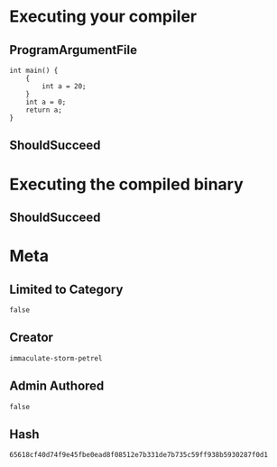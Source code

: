 # Executing your compiler

## ProgramArgumentFile

```
int main() {
    {
        int a = 20;
    }
    int a = 0;
    return a;
}
```

## ShouldSucceed

# Executing the compiled binary

## ShouldSucceed

# Meta

## Limited to Category

```
false
```

## Creator

```
immaculate-storm-petrel
```

## Admin Authored

```
false
```

## Hash

```
65618cf40d74f9e45fbe0ead8f08512e7b331de7b735c59ff938b5930287f0d1
```
